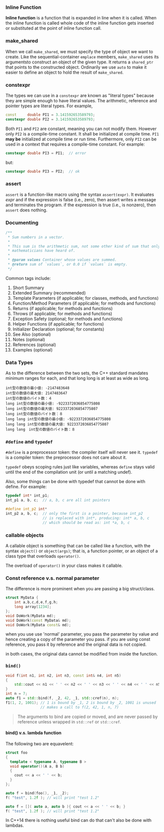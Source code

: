 ### Inline Function
**Inline function** is a function that is expanded in line when it is called. When the inline function is called whole code of the inline function gets inserted or substituted at the point of inline function call. 

### make_shared
When we call `make_shared`, we must specify the type of object we want to create. Like the sequential-container `emplace` members, `make_shared` uses its argumentsto construct an object of the given type. It returns a `shared_ptr` that points to the constructed object. Ordinarily we use `auto` to make it easier to define an object to hold the result of `make_shared`.

### constexpr
The types we can use in a `constexpr` are known as "literal types" because they are simple enough to have literal values. The arithmetic, reference and pointer types are literal types. For example,
```cpp
const     double PI1 = 3.141592653589793;
constexpr double PI2 = 3.141592653589793;
```
Both `PI1` and `PI2` are constant, meaning you can not modify them. However only `PI2` is a compile-time constant. It shall be initialized at compile time.  `PI1` **may be** initialized at compile time or run time. Furthermore, only `PI2` can be used in a context that requires a compile-time constant. For example:
```cpp
constexpr double PI3 = PI1;  // error
```
but:
```cpp
constexpr double PI3 = PI2;  // ok
```

### assert
`assert` is a function-like macro using the syntax `assert(expr)`. It evaluates *expr* and if the expression is false (i.e., zero), then assert writes a message and terminates the program. if the expression is true (i.e., is nonzero), then `assert` does nothing.

### Documenting
```cpp
/**
 * Sum numbers in a vector.
 *
 * This sum is the arithmetic sum, not some other kind of sum that only
 * mathematicians have heard of.
 *
 * @param values Container whose values are summed.
 * @return sum of `values`, or 0.0 if `values` is empty.
 */
 ```
 Common tags include:
1. Short Summary
2. Extended Summary (recommended)
3. Template Parameters (if applicable; for classes, methods, and functions)
4. Function/Method Parameters (if applicable; for methods and functions)
5. Returns (if applicable; for methods and functions)
6. Throws (if applicable; for methods and functions)
7. Exception Safety (optional; for methods and functions)
8. Helper Functions (if applicable; for functions)
9. Initializer Declaration (optional; for constants)
10. See Also (optional)
11. Notes (optional)
12. References (optional)
13. Examples (optional)

### Data Types
As to the difference between the two sets, the C++ standard mandates minimum ranges for each, and that long long is at least as wide as long.
```
int型の数値の最小値: -2147483648
int型の数値の最大値: 2147483647
int型の数値のバイト数：４
long int型の数値の最小値: -9223372036854775808
long int型の数値の最大値: 9223372036854775807
long int型の数値のバイト数：８
long long int型の数値の最小値: -9223372036854775808
long long int型の数値の最大値: 9223372036854775807
long long　int型の数値のバイト数：８
```

### `#define` and `typedef`
`#define` is a preprocessor token: the compiler itself will never see it.
`typedef` is a compiler token: the preprocessor does not care about it.

`typedef` obeys scoping rules just like variables, whereas `define` stays valid until the end of the compilation unit (or until a matching undef).

Also, some things can be done with typedef that cannot be done with define. For example:
```cpp
typedef int* int_p1;
int_p1 a, b, c;  // a, b, c are all int pointers

#define int_p2 int*
int_p2 a, b, c;  // only the first is a pointer, because int_p2
                 // is replaced with int*, producing: int* a, b, c
                 // which should be read as: int *a, b, c
```

### callable objects
A callable object is something that can be called like a function, with the syntax `object()` or `object(args)`; that is, a function pointer, or an object of a class type that overloads `operator()`.

The overload of `operator()` in your class makes it callable.


### Const reference v.s. normal parameter
The difference is more prominent when you are passing a big struct/class.
```cpp
struct MyData {
    int a,b,c,d,e,f,g,h;
    long array[1234];
};
void DoWork(MyData md);
void DoWork(const MyData& md);
void DoWork(MyData const& md);
```
when you use use 'normal' parameter, you pass the parameter by value and hence creating a copy of the parameter you pass. if you are using const reference, you pass it by reference and the original data is not copied.

in both cases, the original data cannot be modified from inside the function.

### `bind()`
```cpp
void f(int n1, int n2, int n3, const int& n4, int n5)
{
    std::cout << n1 << ' ' << n2 << ' ' << n3 << ' ' << n4 << ' ' << n5 << '\n';
}
int n = 7;
auto f1 = std::bind(f, _2, 42, _1, std::cref(n), n);
f1(1, 2, 1001); // 1 is bound by _1, 2 is bound by _2, 1001 is unused
                // makes a call to f(2, 42, 1, n, 7)
```
>The arguments to bind are copied or moved, and are never passed by reference unless wrapped in `std::ref` or `std::cref`.
#### bind() v.s. lambda function
The following two are equavelent:
```cpp
struct foo
{
  template < typename A, typename B >
  void operator()(A a, B b)
  {
    cout << a << ' ' << b;
  }
};

auto f = bind(foo(), _1, _2);
f( "test", 1.2f ); // will print "test 1.2"
```
```cpp
auto f = []( auto a, auto b ){ cout << a << ' ' << b; }
f( "test", 1.2f ); // will print "test 1.2"
```
In C++14 there is nothing useful bind can do that can't also be done with lambdas.
